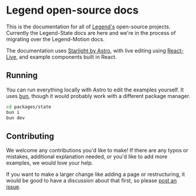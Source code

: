 # Legend open-source docs

This is the documentation for all of [Legend's](https://legendapp.com) open-source projects. Currently the Legend-State docs are here and we're in the process of migrating over the Legend-Motion docs.

The documentation uses [Starlight by Astro](https://starlight.astro.build/), with live editing using [React-Live](https://github.com/FormidableLabs/react-live), and example components built in React.

## Running

You can run everything locally with Astro to edit the examples yourself. It uses [bun](https://bun.sh/), though it would probably work with a different package manager.

```bash
cd packages/state
bun i
bun dev
```

## Contributing

We welcome any contributions you'd like to make! If there are any typos or mistakes, additional explanation needed, or you'd like to add more examples, we would love your help.

If you want to make a larger change like adding a page or restructuring, it would be good to have a discussion about that first, so please [post an issue](https://github.com/LegendApp/legend-docs/issues/new).
